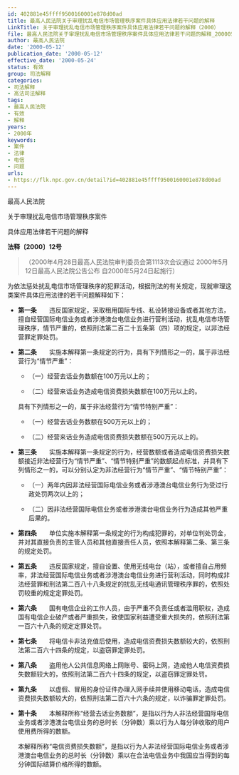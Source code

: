 ```yaml
---
id: 402881e45ffff9500160001e878d00ad
title: 最高人民法院关于审理扰乱电信市场管理秩序案件具体应用法律若干问题的解释
LinkTitle: 关于审理扰乱电信市场管理秩序案件具体应用法律若干问题的解释（2000）
file: 最高人民法院关于审理扰乱电信市场管理秩序案件具体应用法律若干问题的解释_20000512_402881e45ffff9500160001e878d00ad.docx
author: 最高人民法院
date: '2000-05-12'
publication_date: '2000-05-12'
effective_date: '2000-05-24'
status: 有效
group: 司法解释
categories:
- 司法解释
- 高法司法解释
tags:
- 最高人民法院
- 有效
- 解释
years:
- 2000年
keywords:
- 案件
- 法律
- 电信
- 问题
urls:
- https://flk.npc.gov.cn/detail?id=402881e45ffff9500160001e878d00ad
---
```


最高人民法院

关于审理扰乱电信市场管理秩序案件

具体应用法律若干问题的解释

**法释〔2000〕12号**

> （2000年4月28日最高人民法院审判委员会第1113次会议通过 2000年5月12日最高人民法院公告公布 自2000年5月24日起施行）

为依法惩处扰乱电信市场管理秩序的犯罪活动，根据刑法的有关规定，现就审理这类案件具体应用法律的若干问题解释如下：

- **第一条**　　违反国家规定，采取租用国际专线、私设转接设备或者其他方法，擅自经营国际电信业务或者涉港澳台电信业务进行营利活动，扰乱电信市场管理秩序，情节严重的，依照刑法第二百二十五条第（四）项的规定，以非法经营罪定罪处罚。

- **第二条**　　实施本解释第一条规定的行为，具有下列情形之一的，属于非法经营行为“情节严重”：

  - （一）经营去话业务数额在100万元以上的；

  - （二）经营来话业务造成电信资费损失数额在100万元以上的。

  具有下列情形之一的，属于非法经营行为“情节特别严重”：

  - （一）经营去话业务数额在500万元以上的；

  - （二）经营来话业务造成电信资费损失数额在500万元以上的。

- **第三条**　　实施本解释第一条规定的行为，经营数额或者造成电信资费损失数额接近非法经营行为“情节严重”、“情节特别严重”的数额起点标准，并具有下列情形之一的，可以分别认定为非法经营行为“情节严重”、“情节特别严重”：

  - （一）两年内因非法经营国际电信业务或者涉港澳台电信业务行为受过行政处罚两次以上的；

  - （二）因非法经营国际电信业务或者涉港澳台电信业务行为造成其他严重后果的。

- **第四条**　　单位实施本解释第一条规定的行为构成犯罪的，对单位判处罚金，并对其直接负责的主管人员和其他直接责任人员，依照本解释第二条、第三条的规定处罚。

- **第五条**　　违反国家规定，擅自设置、使用无线电台（站），或者擅自占用频率，非法经营国际电信业务或者涉港澳台电信业务进行营利活动，同时构成非法经营罪和刑法第二百八十八条规定的扰乱无线电通讯管理秩序罪的，依照处罚较重的规定定罪处罚。

- **第六条**　　国有电信企业的工作人员，由于严重不负责任或者滥用职权，造成国有电信企业破产或者严重损失，致使国家利益遭受重大损失的，依照刑法第一百六十八条的规定定罪处罚。

- **第七条**　　将电信卡非法充值后使用，造成电信资费损失数额较大的，依照刑法第二百六十四条的规定，以盗窃罪定罪处罚。

- **第八条**　　盗用他人公共信息网络上网账号、密码上网，造成他人电信资费损失数额较大的，依照刑法第二百六十四条的规定，以盗窃罪定罪处罚。

- **第九条**　　以虚假、冒用的身份证件办理入网手续并使用移动电话，造成电信资费损失数额较大的，依照刑法第二百六十六条的规定，以诈骗罪定罪处罚。

- **第十条**　　本解释所称“经营去话业务数额”，是指以行为人非法经营国际电信业务或者涉港澳台电信业务的总时长（分钟数）乘以行为人每分钟收取的用户使用费所得的数额。

  本解释所称“电信资费损失数额”，是指以行为人非法经营国际电信业务或者涉港澳台电信业务的总时长（分钟数）乘以在合法电信业务中我国应当得到的每分钟国际结算价格所得的数额。
